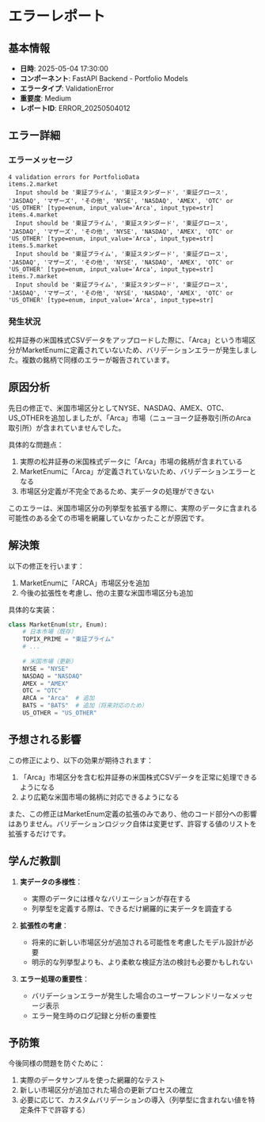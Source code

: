# エラーレポート

## 基本情報

- **日時**: 2025-05-04 17:30:00
- **コンポーネント**: FastAPI Backend - Portfolio Models
- **エラータイプ**: ValidationError
- **重要度**: Medium
- **レポートID**: ERROR_20250504012

## エラー詳細

### エラーメッセージ

```
4 validation errors for PortfolioData
items.2.market
  Input should be '東証プライム', '東証スタンダード', '東証グロース', 'JASDAQ', 'マザーズ', 'その他', 'NYSE', 'NASDAQ', 'AMEX', 'OTC' or 'US_OTHER' [type=enum, input_value='Arca', input_type=str]
items.4.market
  Input should be '東証プライム', '東証スタンダード', '東証グロース', 'JASDAQ', 'マザーズ', 'その他', 'NYSE', 'NASDAQ', 'AMEX', 'OTC' or 'US_OTHER' [type=enum, input_value='Arca', input_type=str]
items.5.market
  Input should be '東証プライム', '東証スタンダード', '東証グロース', 'JASDAQ', 'マザーズ', 'その他', 'NYSE', 'NASDAQ', 'AMEX', 'OTC' or 'US_OTHER' [type=enum, input_value='Arca', input_type=str]
items.7.market
  Input should be '東証プライム', '東証スタンダード', '東証グロース', 'JASDAQ', 'マザーズ', 'その他', 'NYSE', 'NASDAQ', 'AMEX', 'OTC' or 'US_OTHER' [type=enum, input_value='Arca', input_type=str]
```

### 発生状況

松井証券の米国株式CSVデータをアップロードした際に、「Arca」という市場区分がMarketEnumに定義されていないため、バリデーションエラーが発生しました。複数の銘柄で同様のエラーが報告されています。

## 原因分析

先日の修正で、米国市場区分としてNYSE、NASDAQ、AMEX、OTC、US_OTHERを追加しましたが、「Arca」市場（ニューヨーク証券取引所のArca取引所）が含まれていませんでした。

具体的な問題点：
1. 実際の松井証券の米国株式データに「Arca」市場の銘柄が含まれている
2. MarketEnumに「Arca」が定義されていないため、バリデーションエラーとなる
3. 市場区分定義が不完全であるため、実データの処理ができない

このエラーは、米国市場区分の列挙型を拡張する際に、実際のデータに含まれる可能性のある全ての市場を網羅していなかったことが原因です。

## 解決策

以下の修正を行います：

1. MarketEnumに「ARCA」市場区分を追加
2. 今後の拡張性を考慮し、他の主要な米国市場区分も追加

具体的な実装：
```python
class MarketEnum(str, Enum):
    # 日本市場（既存）
    TOPIX_PRIME = "東証プライム"
    # ...
    
    # 米国市場（更新）
    NYSE = "NYSE"
    NASDAQ = "NASDAQ"
    AMEX = "AMEX"
    OTC = "OTC"
    ARCA = "Arca"  # 追加
    BATS = "BATS"  # 追加（将来対応のため）
    US_OTHER = "US_OTHER"
```

## 予想される影響

この修正により、以下の効果が期待されます：

1. 「Arca」市場区分を含む松井証券の米国株式CSVデータを正常に処理できるようになる
2. より広範な米国市場の銘柄に対応できるようになる

また、この修正はMarketEnum定義の拡張のみであり、他のコード部分への影響はありません。バリデーションロジック自体は変更せず、許容する値のリストを拡張するだけです。

## 学んだ教訓

1. **実データの多様性**：
   - 実際のデータには様々なバリエーションが存在する
   - 列挙型を定義する際は、できるだけ網羅的に実データを調査する

2. **拡張性の考慮**：
   - 将来的に新しい市場区分が追加される可能性を考慮したモデル設計が必要
   - 明示的な列挙型よりも、より柔軟な検証方法の検討も必要かもしれない

3. **エラー処理の重要性**：
   - バリデーションエラーが発生した場合のユーザーフレンドリーなメッセージ表示
   - エラー発生時のログ記録と分析の重要性

## 予防策

今後同様の問題を防ぐために：

1. 実際のデータサンプルを使った網羅的なテスト
2. 新しい市場区分が追加された場合の更新プロセスの確立
3. 必要に応じて、カスタムバリデーションの導入（列挙型に含まれない値を特定条件下で許容する）
